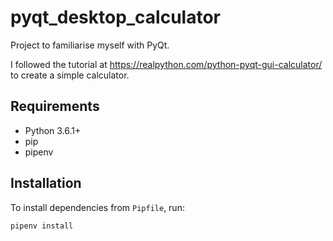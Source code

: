 # pyqt_desktop_calculator

Project to familiarise myself with PyQt.

I followed the tutorial at https://realpython.com/python-pyqt-gui-calculator/ to create a simple calculator.

## Requirements
- Python 3.6.1+
- pip
- pipenv

## Installation

To install dependencies from `Pipfile`, run:

```
pipenv install
```